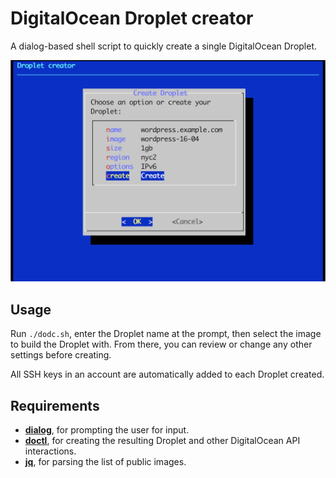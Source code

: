 # DigitalOcean Droplet creator

A dialog-based shell script to quickly create a single DigitalOcean Droplet.

![The `dodc` main menu lists options for creating and configuring a Droplet.](screenshot.png)

## Usage

Run `./dodc.sh`, enter the Droplet name at the prompt, then select the image to build the Droplet with. From there, you can review or change any other settings before creating.

All SSH keys in an account are automatically added to each Droplet created.

## Requirements

* **[dialog](http://invisible-island.net/dialog/dialog.html)**, for prompting the user for input.
* **[doctl](https://github.com/digitalocean/doctl)**, for creating the resulting Droplet and other DigitalOcean API interactions.
* **[jq](https://stedolan.github.io/jq/)**, for parsing the list of public images.
